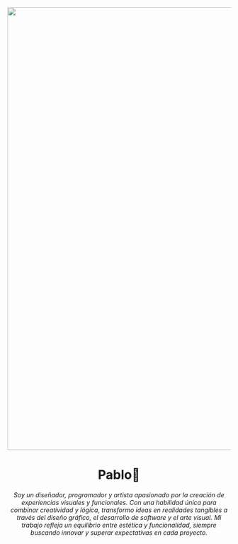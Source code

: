 <div id="header" style="text-align: center;">
        <img src="https://www.lrcingenieria.com/wp-content/uploads/2024/06/3.gif" width="1000" />
        <h1 align="center">Pablo👋</h1>
    </div>
    <h6 align="center">
  Soy un diseñador, programador y artista apasionado por la creación de
  experiencias visuales y funcionales. Con una habilidad única para combinar
  creatividad y lógica, transformo ideas en realidades tangibles a través del
  diseño gráfico, el desarrollo de software y el arte visual. Mi trabajo refleja
  un equilibrio entre estética y funcionalidad, siempre buscando innovar y
  superar expectativas en cada proyecto.
</h6>

  




<!--
**pabloriveracorrea/pabloriveracorrea** is a ✨ _special_ ✨ repository because its `README.md` (this file) appears on your GitHub profile.

Here are some ideas to get you started:

- 🔭 I’m currently working on ...
- 🌱 I’m currently learning ...
- 👯 I’m looking to collaborate on ...
- 🤔 I’m looking for help with ...
- 💬 Ask me about ...
- 📫 How to reach me: ...
- 😄 Pronouns: ...
- ⚡ Fun fact: ...
-->



